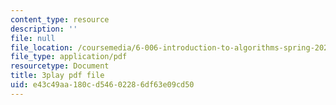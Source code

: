 ```yaml
---
content_type: resource
description: ''
file: null
file_location: /coursemedia/6-006-introduction-to-algorithms-spring-2020/e43c49aa180cd54602286df63e09cd50_CHhwJjR0mZA.pdf
file_type: application/pdf
resourcetype: Document
title: 3play pdf file
uid: e43c49aa-180c-d546-0228-6df63e09cd50
---
```

